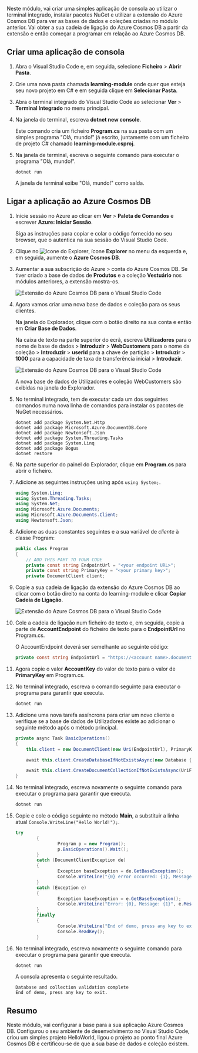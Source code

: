 Neste módulo, vai criar uma simples aplicação de consola ao utilizar o terminal integrado, instalar pacotes NuGet e utilizar a extensão do Azure Cosmos DB para ver as bases de dados e coleções criadas no módulo anterior. Vai obter a sua cadeia de ligação do Azure Cosmos DB a partir da extensão e então começar a programar em relação ao Azure Cosmos DB. 

## <a name="create-a-console-app"></a>Criar uma aplicação de consola

1. Abra o Visual Studio Code e, em seguida, selecione **Ficheiro** > **Abrir Pasta**.

2. Crie uma nova pasta chamada **learning-module** onde quer que esteja seu novo projeto em C# e em seguida clique em **Selecionar Pasta**.

2. Abra o terminal integrado do Visual Studio Code ao selecionar **Ver** > **Terminal Integrado** no menu principal.

3. Na janela do terminal, escreva **dotnet new console**.

    Este comando cria um ficheiro **Program.cs** na sua pasta com um simples programa "Olá, mundo!" já escrito, juntamente com um ficheiro de projeto C# chamado **learning-module.csproj**.

4. Na janela de terminal, escreva o seguinte comando para executar o programa "Olá, mundo!". 

    ```
    dotnet run
    ```

    A janela de terminal exibe "Olá, mundo!" como saída.

## <a name="connect-the-app-to-azure-cosmos-db"></a>Ligar a aplicação ao Azure Cosmos DB

1. Inicie sessão no Azure ao clicar em **Ver** > **Paleta de Comandos** e escrever **Azure: Iniciar Sessão**.

    Siga as instruções para copiar e colar o código fornecido no seu browser, que o autentica na sua sessão do Visual Studio Code.

2. Clique no ![ícone do Explorer](../media/2-setup/visual-studio-code-explorer-icon.png), ícone **Explorer** no menu da esquerda e, em seguida, aumente o **Azure Cosmos DB**.

3. Aumentar a sua subscrição do Azure > conta do Azure Cosmos DB. Se tiver criado a base de dados de **Produtos** e a coleção **Vestuário** nos módulos anteriores, a extensão mostra-os.

   ![Extensão do Azure Cosmos DB para o Visual Studio Code](../media/2-setup/azure-cosmos-db-vs-code-extension.png) 

4. Agora vamos criar uma nova base de dados e coleção para os seus clientes.

    Na janela do Explorador, clique com o botão direito na sua conta e então em **Criar Base de Dados**. 
    
    Na caixa de texto na parte superior do ecrã, escreva **Utilizadores** para o nome de base de dados > **Introduzir** > **WebCustomers** para o nome da coleção >  **Introduzir** > **userId** para a chave de partição > **Introduzir** > **1000** para a capacidade de taxa de transferência inicial > **Introduzir**.

    ![Extensão do Azure Cosmos DB para o Visual Studio Code](../media/2-setup/vs-code-azure-cosmos-db-extension.gif) <!--Retake on fresh machine without the other subscriptions showing-->

    A nova base de dados de Utilizadores e coleção WebCustomers são exibidas na janela do Explorador.

5. No terminal integrado, tem de executar cada um dos seguintes comandos numa nova linha de comandos para instalar os pacotes de NuGet necessários.

    ```
    dotnet add package System.Net.Http
    dotnet add package Microsoft.Azure.DocumentDB.Core
    dotnet add package Newtonsoft.Json
    dotnet add package System.Threading.Tasks
    dotnet add package System.Linq
    dotnet add package Bogus
    dotnet restore
    ```

6. Na parte superior do painel do Explorador, clique em **Program.cs** para abrir o ficheiro.

7. Adicione as seguintes instruções using após `using System;`.

    ```csharp
    using System.Linq;
    using System.Threading.Tasks;
    using System.Net;
    using Microsoft.Azure.Documents;
    using Microsoft.Azure.Documents.Client;
    using Newtonsoft.Json;
    ```

8. Adicione as duas constantes seguintes e a sua variável de *cliente* à classe Program:

    ```csharp
    public class Program
    {
        // ADD THIS PART TO YOUR CODE
        private const string EndpointUrl = "<your endpoint URL>";
        private const string PrimaryKey = "<your primary key>";
        private DocumentClient client;
    ```

    <!--TODO: Use more secure method-->

9. Copie a sua cadeia de ligação da extensão do Azure Cosmos DB ao clicar com o botão direito na conta do learning-module e clicar **Copiar Cadeia de Ligação**.

    ![Extensão do Azure Cosmos DB para o Visual Studio Code](../media/2-setup/vs-code-copy-connection-string.gif) 

10. Cole a cadeia de ligação num ficheiro de texto e, em seguida, copie a parte de **AccountEndpoint** do ficheiro de texto para o **EndpointUrl** no Program.cs.

    O AccountEndpoint deverá ser semelhante ao seguinte código:

    ```csharp
    private const string EndpointUrl = "https://<account name>.documents.azure.com:443/;
    ```

12. Agora copie o valor **AccountKey** do valor de texto para o valor de **PrimaryKey** em Program.cs.

12. No terminal integrado, escreva o comando seguinte para executar o programa para garantir que executa.

    ```csharp
    dotnet run
    ```

13. Adicione uma nova tarefa assíncrona para criar um novo cliente e verifique se a base de dados de Utilizadores existe ao adicionar o seguinte método após o método principal.
    
    ```csharp
    private async Task BasicOperations()
    {
        this.client = new DocumentClient(new Uri(EndpointUrl), PrimaryKey);

        await this.client.CreateDatabaseIfNotExistsAsync(new Database { Id = "Users" });

        await this.client.CreateDocumentCollectionIfNotExistsAsync(UriFactory.CreateDatabaseUri("Users"), new DocumentCollection { Id = "WebCustomers" });
    }
    ```

14. No terminal integrado, escreva novamente o seguinte comando para executar o programa para garantir que executa.

    ```csharp
    dotnet run
    ```

15. Copie e cole o código seguinte no método **Main**, a substituir a linha atual `Console.WriteLine("Hello World!");`.

    ```csharp
    try
            {
                    Program p = new Program();
                    p.BasicOperations().Wait();
            }
            catch (DocumentClientException de)
            {
                    Exception baseException = de.GetBaseException();
                    Console.WriteLine("{0} error occurred: {1}, Message: {2}", de.StatusCode, de.Message, baseException.Message);
            }
            catch (Exception e)
            {
                    Exception baseException = e.GetBaseException();
                    Console.WriteLine("Error: {0}, Message: {1}", e.Message, baseException.Message);
            }
            finally
            {
                    Console.WriteLine("End of demo, press any key to exit.");
                    Console.ReadKey();
            }
    ```

16. No terminal integrado, escreva novamente o seguinte comando para executar o programa para garantir que executa.

    ```csharp
    dotnet run
    ```

    A consola apresenta o seguinte resultado.
    
    ```
    Database and collection validation complete
    End of demo, press any key to exit.
    ```

## <a name="summary"></a>Resumo

Neste módulo, vai configurar a base para a sua aplicação Azure Cosmos DB. Configurou o seu ambiente de desenvolvimento no Visual Studio Code, criou um simples projeto HelloWorld, ligou o projeto ao ponto final Azure Cosmos DB e certificou-se de que a sua base de dados e coleção existem.